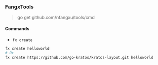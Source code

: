 ### FangxTools

> go get github.com/nfangxu/tools/cmd

#### Commands

- `fx create`

```bash
fx create helloworld
# Or
fx create https://github.com/go-kratos/kratos-layout.git helloworld
```